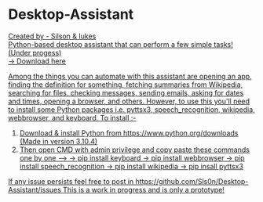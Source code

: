 <h1> Desktop-Assistant </h1>
<u>Created by - Silson & Iukes<u> <br>
Python-based desktop assistant that can perform a few simple tasks! (Under progess) <br>
<a href="https://drive.google.com/file/d/1FvHHTPKFjfyyrdiBqYH3uYZgzR9IkIKq/view?usp=sharing"> &rarr; Download here </a>

Among the things you can automate with this assistant are opening an app, finding the definition for something, fetching summaries from Wikipedia, searching for files, checking messages, sending emails, asking for dates and times, opening a browser, and others.
However, to use this you'll need to install some Python packages i.e. pyttsx3, speech_recognition, wikipedia, webbrowser, and keyboard.
To install :-
1) Download & install Python from https://www.python.org/downloads (Made in version 3.10.4)
2) Then open CMD with admin privilege and copy paste these commands one by one -->
         → pip install keyboard
         → pip install webbrowser
         → pip install speech_recognition
         → pip install wikipedia
         → pip insall pyttsx3

If any issue persists feel free to post in https://github.com/Sls0n/Desktop-Assistant/issues
This is a work in progress and is only a prototype!
